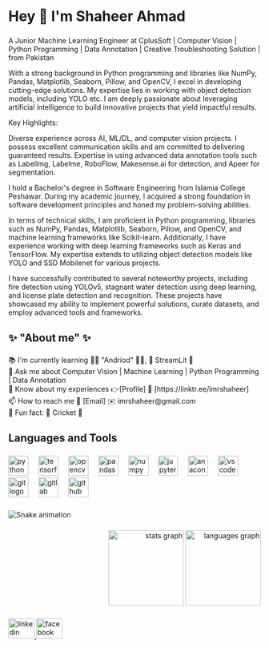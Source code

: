 <h1 align="left">Hey 👋 I'm Shaheer Ahmad</h1>

###

<p align="left">A Junior Machine Learning Engineer at CplusSoft | Computer Vision | Python Programming | Data Annotation | Creative Troubleshooting Solution | from Pakistan

With a strong background in Python programming and libraries like NumPy, Pandas, Matplotlib, Seaborn, Pillow, and OpenCV, I excel in developing cutting-edge solutions. My expertise lies in working with object detection models, including YOLO etc. I am deeply passionate about leveraging artificial intelligence to build innovative projects that yield impactful results.

Key Highlights:

Diverse experience across AI, ML/DL, and computer vision projects.
I possess excellent communication skills and am committed to delivering guaranteed results.
Expertise in using advanced data annotation tools such as LabelImg, Labelme, RoboFlow, Makesense.ai for detection, and Apeer for segmentation.

I hold a Bachelor's degree in Software Engineering from Islamia College Peshawar. During my academic journey, I acquired a strong foundation in software development principles and honed my problem-solving abilities.

In terms of technical skills, I am proficient in Python programming, libraries such as NumPy, Pandas, Matplotlib, Seaborn, Pillow, and OpenCV, and machine learning frameworks like Scikit-learn. Additionally, I have experience working with deep learning frameworks such as Keras and TensorFlow. My expertise extends to utilizing object detection models like YOLO and SSD Mobilenet for various projects.

I have successfully contributed to several noteworthy projects, including fire detection using YOLOv5, stagnant water detection using deep learning, and license plate detection and recognition. These projects have showcased my ability to implement powerful solutions, curate datasets, and employ advanced tools and frameworks.

</p>

###

<h2 align="left">✨ "About me" ✨</h2>

###

<p align="left">📚 I'm currently learning 📱🤖 "Andriod" 📲👾, 🚀 StreamLit 🎉<br>💬 Ask me about Computer Vision | Machine Learning | Python Programming | Data Annotation<br>📄 Know about my experiences 👉[Profile] 🔗 [https://linktr.ee/imrshaheer]<br>📫 How to reach me 📧 [Email] ✉️ imrshaheer@gmail.com<br>🎲 Fun fact: 🏏 Cricket 🏏</p>

###

<h2 align="left">Languages and Tools</h2>

###

<div align="left">
  <img src="https://cdn.jsdelivr.net/gh/devicons/devicon/icons/python/python-original.svg" height="40" alt="python logo"  />
  <img width="12" />
  <img src="https://cdn.jsdelivr.net/gh/devicons/devicon/icons/tensorflow/tensorflow-original.svg" height="40" alt="tensorflow logo"  />
  <img width="12" />
  <img src="https://cdn.jsdelivr.net/gh/devicons/devicon/icons/opencv/opencv-original.svg" height="40" alt="opencv logo"  />
  <img width="12" />
  <img src="https://cdn.jsdelivr.net/gh/devicons/devicon/icons/pandas/pandas-original.svg" height="40" alt="pandas logo"  />
  <img width="12" />
  <img src="https://cdn.jsdelivr.net/gh/devicons/devicon/icons/numpy/numpy-original.svg" height="40" alt="numpy logo"  />
  <img width="12" />
  <img src="https://cdn.jsdelivr.net/gh/devicons/devicon/icons/jupyter/jupyter-original.svg" height="40" alt="jupyter logo"  />
  <img width="12" />
  <img src="https://cdn.jsdelivr.net/gh/devicons/devicon/icons/anaconda/anaconda-original.svg" height="40" alt="anaconda logo"  />
  <img width="12" />
  <img src="https://cdn.jsdelivr.net/gh/devicons/devicon/icons/vscode/vscode-original.svg" height="40" alt="vscode logo"  />
  <img width="12" />
  <img src="https://cdn.jsdelivr.net/gh/devicons/devicon/icons/git/git-original.svg" height="40" alt="git logo"  />
  <img width="12" />
  <img src="https://cdn.jsdelivr.net/gh/devicons/devicon/icons/gitlab/gitlab-original.svg" height="40" alt="gitlab logo"  />
  <img width="12" />
  <img src="https://cdn.jsdelivr.net/gh/devicons/devicon/icons/github/github-original.svg" height="40" alt="github logo"  />
</div>

###

<img src="https://raw.githubusercontent.com/imrshaheer/imrshaheer/output/snake.svg" alt="Snake animation" />

###

<div align="right">
  <img src="https://github-readme-stats.vercel.app/api?username=imrshaheer&hide_title=false&hide_rank=false&show_icons=true&include_all_commits=true&count_private=true&disable_animations=false&theme=dracula&locale=en&hide_border=false&order=1" height="150" alt="stats graph"  />
  <img src="https://github-readme-stats.vercel.app/api/top-langs?username=imrshaheer&locale=en&hide_title=false&layout=compact&card_width=320&langs_count=5&theme=dracula&hide_border=false&order=2" height="150" alt="languages graph"  />
</div>

###

<div align="left">
  <a href="https://www.linkedin.com/in/imrshaheer/" target="_blank">
    <img src="https://raw.githubusercontent.com/maurodesouza/profile-readme-generator/master/src/assets/icons/social/linkedin/default.svg" width="52" height="40" alt="linkedin logo"  />
  </a>
  <a href="https://www.facebook.com/imrshaheer/" target="_blank">
    <img src="https://raw.githubusercontent.com/maurodesouza/profile-readme-generator/master/src/assets/icons/social/facebook/default.svg" width="52" height="40" alt="facebook logo"  />
  </a>
</div>

###
